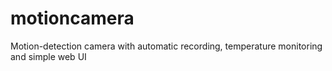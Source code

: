 # motioncamera
Motion-detection camera with automatic recording, temperature monitoring and simple web UI
